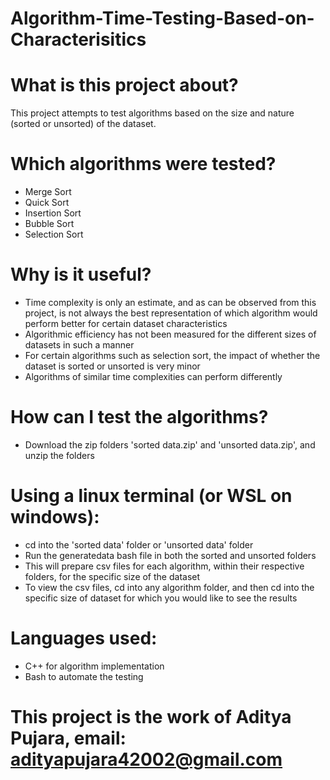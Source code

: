 # Algorithm-Time-Testing-Based-on-Characterisitics
# What is this project about? 
This project attempts to test algorithms based on the size and nature (sorted or unsorted) of the dataset.

# Which algorithms were tested?
* Merge Sort
* Quick Sort
* Insertion Sort
* Bubble Sort
* Selection Sort

# Why is it useful?
* Time complexity is only an estimate, and as can be observed from this project, is not always the best representation of which algorithm would perform better for certain dataset characteristics
* Algorithmic efficiency has not been measured for the different sizes of datasets in such a manner
* For certain algorithms such as selection sort, the impact of whether the dataset is sorted or unsorted is very minor
* Algorithms of similar time complexities can perform differently

# How can I test the algorithms?
* Download the zip folders 'sorted data.zip' and 'unsorted data.zip', and unzip the folders
# Using a linux terminal (or WSL on windows):
* cd into the 'sorted data' folder or 'unsorted data' folder
* Run the generatedata bash file in both the sorted and unsorted folders
* This will prepare csv files for each algorithm, within their respective folders, for the specific size of the dataset
* To view the csv files, cd into any algorithm folder, and then cd into the specific size of dataset for which you would like to see the results

# Languages used:
* C++ for algorithm implementation
* Bash to automate the testing

# This project is the work of Aditya Pujara, email: adityapujara42002@gmail.com
